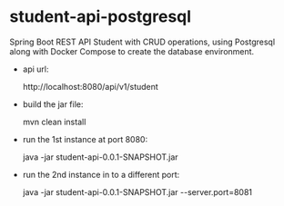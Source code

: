 # student-api-postgresql

Spring Boot REST API Student with CRUD operations, using Postgresql along with Docker Compose to create the database environment.

* api url:


    http://localhost:8080/api/v1/student

* build the jar file:

   
    mvn clean install

* run the 1st instance at port 8080:

  
    java -jar student-api-0.0.1-SNAPSHOT.jar

* run the 2nd instance in to a different port:


    java -jar student-api-0.0.1-SNAPSHOT.jar --server.port=8081


